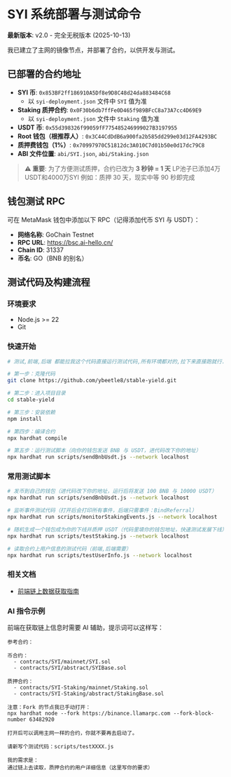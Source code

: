 # SYI 系统部署与测试命令

**最新版本**: v2.0 - 完全无税版本 (2025-10-13)

我已建立了主网的镜像节点，并部署了合约，以供开发与测试。

## 已部署的合约地址

- **SYI 币**: `0x853BF2ff186910A5Df8e9D8C48d24da883484C68`
  - 以 `syi-deployment.json` 文件中 `SYI` 值为准
- **Staking 质押合约**: `0x0F30b6db7ffFe0D465f989BFcC8a73A7cc4D69E9`
  - 以 `syi-deployment.json` 文件中 `Staking` 值为准
- **USDT 币**: `0x55d398326f99059fF775485246999027B3197955`
- **Root 钱包（根推荐人）**: `0x3C44CdDdB6a900fa2b585dd299e03d12FA4293BC`
- **质押费钱包（1%）**: `0x70997970C51812dc3A010C7d01b50e0d17dc79C8`
- **ABI 文件位置**: `abi/SYI.json`, `abi/Staking.json`

> **⚠️ 重要**: 为了方便测试质押，合约已改为 **3 秒钟 = 1 天**  LP池子已添加4万USDT和4000万SYI
> 例如：质押 30 天，现实中等 90 秒即完成

## 钱包测试 RPC

可在 MetaMask 钱包中添加以下 RPC（记得添加代币 SYI 与 USDT）：

- **网络名称**: GoChain Testnet
- **RPC URL**: https://bsc.ai-hello.cn/
- **Chain ID**: 31337
- **币名**: GO（BNB 的别名）

## 测试代码及构建流程

### 环境要求

- Node.js >= 22
- Git

### 快速开始

```bash
# 测试,前端,后端 都能拉我这个代码直接运行测试代码,所有环境都对的,拉下来直接跑就行.

# 第一步：克隆代码
git clone https://github.com/ybeetle8/stable-yield.git

# 第二步：进入项目目录
cd stable-yield

# 第三步：安装依赖
npm install

# 第四步：编译合约
npx hardhat compile

# 第五步：运行测试脚本（向你的钱包发送 BNB 与 USDT，进代码改下你的地址）
npx hardhat run scripts/sendBnbUsdt.js --network localhost
```

### 常用测试脚本

```bash
# 发币到自己的钱包（进代码改下你的地址，运行后将发送 100 BNB 与 10000 USDT）
npx hardhat run scripts/sendBnbUsdt.js --network localhost

# 监听事件测试代码（打开后会打印所有事件，后端只需事件：BindReferral）
npx hardhat run scripts/monitorStakingEvents.js --network localhost

# 随机生成一个钱包成为你的下线并质押 USDT（代码里填你的钱包地址，快速测试发展下线）
npx hardhat run scripts/testStaking.js --network localhost

# 读取合约上用户信息的测试代码（前端,后端需要）
npx hardhat run scripts/testUserInfo.js --network localhost
```

### 相关文档

- [前端链上数据获取指南](notes/前端链上数据获取指南.md)

### AI 指令示例

前端在获取链上信息时需要 AI 辅助，提示词可以这样写：

```
参考合约：

币合约：
  - contracts/SYI/mainnet/SYI.sol
  - contracts/SYI/abstract/SYIBase.sol

质押合约：
  - contracts/SYI-Staking/mainnet/Staking.sol
  - contracts/SYI-Staking/abstract/StakingBase.sol

注意：Fork 的节点我已手动打开：
npx hardhat node --fork https://binance.llamarpc.com --fork-block-number 63482920

打开后可以调用主网一样的合约，你就不要再去启动了。

请新写个测试代码：scripts/testXXXX.js

我的需求是：
通过链上去读取，质押合约的用户详细信息（这里写你的要求）
```



